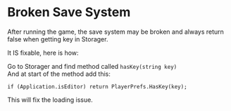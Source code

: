 # Broken Save System
After running the game, the save system may be broken and always return false when getting key in Storager.

It IS fixable, here is how:

Go to Storager and find method called `hasKey(string key)`	
And at start of the method add this:
```
if (Application.isEditor) return PlayerPrefs.HasKey(key);
```

This will fix the loading issue.